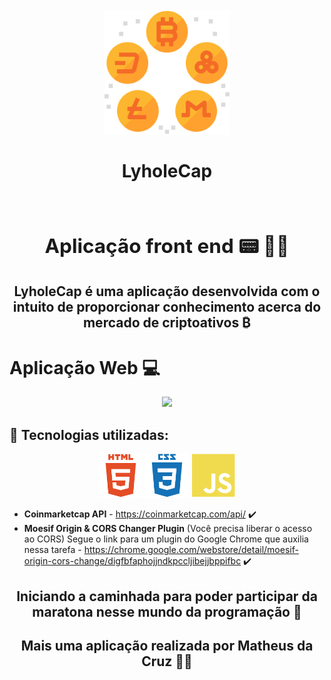 <h1 align="center">
<br>
  <img src="./public/images/logo-colorful.svg" alt="Logo da LyholeCap" width="200">
<br>
<br> 
 LyholeCap
</h1>

<br>

##  **<p> <h2  align="center"> Aplicação front end 📟 👨‍💻 </h2> </p>**

## <p> <h2 align="center">LyholeCap é uma aplicação desenvolvida com o intuito de proporcionar conhecimento acerca do mercado de criptoativos ₿</h2> </p>

# **Aplicação Web** 💻

<p align="center">
  <img src="https://github.com/mathwcruz/LyholeCap/blob/main/Demonstracao.gif" width="1400px"/>
</p>

## 🚀 Tecnologias utilizadas:

<p align="center">
<img src="https://github.com/devicons/devicon/blob/master/icons/html5/html5-plain-wordmark.svg" alt="html5"  width="70" height="70"/>
<img src="https://github.com/devicons/devicon/blob/master/icons/css3/css3-plain-wordmark.svg" alt="css3" width="70" height="70"/>
<img src="https://github.com/devicons/devicon/blob/master/icons/javascript/javascript-plain.svg" alt="javascript" width="70" height="70"/>
</p>

- **Coinmarketcap API** - https://coinmarketcap.com/api/ ✔️
- **Moesif Origin & CORS Changer Plugin** (Você precisa liberar o acesso ao CORS) Segue o link para um plugin do Google Chrome que auxilia nessa tarefa - https://chrome.google.com/webstore/detail/moesif-origin-cors-change/digfbfaphojjndkpccljibejjbppifbc ✔️

 ## **<p align="center">Iniciando a caminhada para poder participar da maratona nesse mundo da programação 🏃‍</p>**

 ### <p> <h2 align="center"> Mais uma aplicação realizada por Matheus da Cruz 👨‍💻 </h2> </p>
